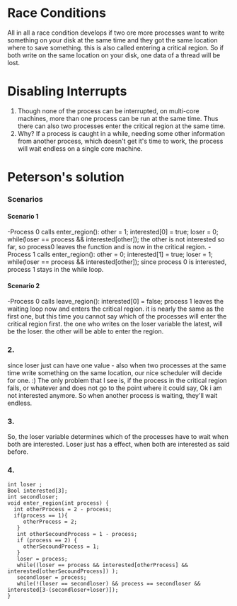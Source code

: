 # Race Conditions
All in all a race condition develops if two ore more processes want to write something on your disk at the same time and they got the same location where to save something. this is also called entering a critical region. So if both write on the same location on your disk, one data of a thread will be lost.

# Disabling Interrupts
  1. Though none of the process can be interrupted, on multi-core machines, more than one process can be run at the same time. Thus there can also two processes enter the critical region at the same time.
  2. Why? If a process is caught in a while, needing some other information from another process, which doesn't get it's time to work, the process will wait endless on a single core machine.

# Peterson's solution
### Scenarios
#### Scenario 1
 -Process 0 calls enter_region():
      other = 1;
      interested[0] = true;
      loser = 0;
      while(loser == process && interested[other]);
    the other is not interested so far, so process0 leaves the function and is now in the critical region.
    -Process 1 calls enter_region():
      other = 0;
      interested[1] = true;
      loser = 1;
      while(loser == process && interested[other]);
    since process 0 is interested, process 1 stays in the while loop.

#### Scenario 2
   -Process 0 calls leave_region():
      interested[0] = false;
    process 1 leaves the waiting loop now and enters the critical region.
  it is nearly the same as the first one, but this time you cannot say which of the processes will enter the critical region first. the one who writes on the loser variable the latest, will be the loser. the other will be able to enter the region.
### 2.
 since loser just can have one value - also when two processes at the same time write something on the same location, our nice scheduler will decide for one. :) The only problem that I see is, if the process in the critical region fails, or whatever and does not go to the point where it could say, Ok i am not interested anymore. So when another process is waiting, they'll wait endless.
### 3.
  So, the loser variable determines which of the processes have to wait when both are interested. Loser just has a effect, when both are interested as said before.
### 4.
    int loser ;
    Bool interested[3];
    int secondloser;
    void enter_region(int process) {
      int otherProcess = 2 - process;
      if(process == 1){
         otherProcess = 2;
       }
       int otherSecoundProcess = 1 - process;
       if (process == 2) {
         otherSecoundProcess = 1;
       }
       loser = process;
       while((loser == process && interested[otherProcess] && interested[otherSecoundProcess]) );
       secondloser = process;
       while(!(loser == secondloser) && process == secondloser && interested[3-(secondloser+loser)]);
    }
